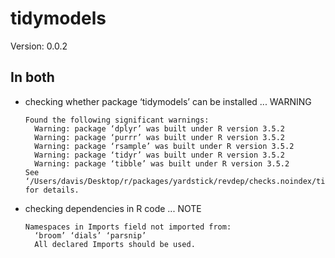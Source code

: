 # tidymodels

Version: 0.0.2

## In both

*   checking whether package ‘tidymodels’ can be installed ... WARNING
    ```
    Found the following significant warnings:
      Warning: package ‘dplyr’ was built under R version 3.5.2
      Warning: package ‘purrr’ was built under R version 3.5.2
      Warning: package ‘rsample’ was built under R version 3.5.2
      Warning: package ‘tidyr’ was built under R version 3.5.2
      Warning: package ‘tibble’ was built under R version 3.5.2
    See ‘/Users/davis/Desktop/r/packages/yardstick/revdep/checks.noindex/tidymodels/new/tidymodels.Rcheck/00install.out’ for details.
    ```

*   checking dependencies in R code ... NOTE
    ```
    Namespaces in Imports field not imported from:
      ‘broom’ ‘dials’ ‘parsnip’
      All declared Imports should be used.
    ```


